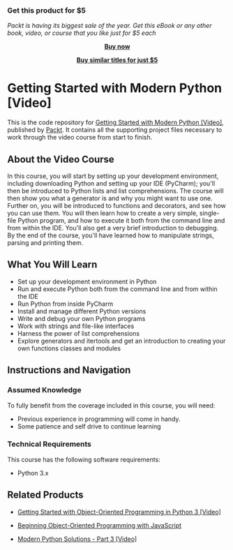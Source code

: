 
### Get this product for $5

<i>Packt is having its biggest sale of the year. Get this eBook or any other book, video, or course that you like just for $5 each</i>


<b><p align='center'>[Buy now](https://packt.link/9781788472784)</p></b>


<b><p align='center'>[Buy similar titles for just $5](https://subscription.packtpub.com/search)</p></b>


# Getting Started with Modern Python [Video]
This is the code repository for [Getting Started with Modern Python [Video]](https://www.packtpub.com/application-development/getting-started-modern-python-video-0?utm_source=github&utm_medium=repository&utm_campaign=9781788472784), published by [Packt](https://www.packtpub.com/?utm_source=github). It contains all the supporting project files necessary to work through the video course from start to finish.
## About the Video Course
In this course, you will start by setting up your development environment, including downloading Python and setting up your IDE (PyCharm); you'll then be introduced to Python lists and list comprehensions. The course will then show you what a generator is and why you might want to use one. Further on, you will be introduced to functions and decorators, and see how you can use them. You will then learn how to create a very simple, single-file Python program, and how to execute it both from the command line and from within the IDE. You'll also get a very brief introduction to debugging.
By the end of the course, you'll have learned how to manipulate strings, parsing and printing them.

<H2>What You Will Learn</H2>
<DIV class=book-info-will-learn-text>
<UL>
<LI>Set up your development environment in Python 
<LI>Run and execute Python both from the command line and from within the IDE 
<LI>Run Python from inside PyCharm 
<LI>Install and manage different Python versions 
<LI>Write and debug your own Python programs 
<LI>Work with strings and file-like interfaces 
<LI>Harness the power of list comprehensions&nbsp; 
<LI>Explore generators and itertools and get an introduction to creating your own functions classes and modules </LI></UL></DIV>

## Instructions and Navigation
### Assumed Knowledge
To fully benefit from the coverage included in this course, you will need:<br/>
* Previous experience in programming will come in handy.
* Some patience and self drive to continue learning

### Technical Requirements
This course has the following software requirements:<br/>
* Python 3.x

## Related Products
* [Getting Started with Object-Oriented Programming in Python 3 [Video]](https://www.packtpub.com/application-development/getting-started-object-oriented-programming-python-3-video?utm_source=github&utm_medium=repository&utm_campaign=9781788629744)

* [Beginning Object-Oriented Programming with JavaScript](https://www.packtpub.com/web-development/beginning-object-oriented-programming-javascript-elearning-video?utm_source=github&utm_medium=repository&utm_campaign=9781789134445)

* [Modern Python Solutions - Part 3 [Video]](https://www.packtpub.com/application-development/modern-python-solutions-part-3-video?utm_source=github&utm_medium=repository&utm_campaign=9781788297936)

